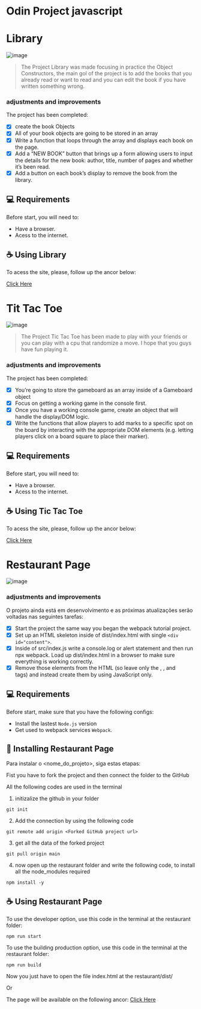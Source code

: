 # Odin Project javascript



# Library

![image](https://github.com/RaiSMel/Odin/assets/93801960/735434e7-3dcb-4e13-89af-2ed542727084)

> The Project Library was made focusing in practice the Object Constructors, the main gol of the project is to add the books that you already read or want to read and you can edit the book if you have written something wrong.

### adjustments and improvements

The project has been completed:

- [x] create the book Objects
- [x] All of your book objects are going to be stored in an array
- [x] Write a function that loops through the array and displays each book on the page.
- [x] Add a “NEW BOOK” button that brings up a form allowing users to input the details for the new book: author, title, number of pages and whether it’s been read.
- [x] Add a button on each book’s display to remove the book from the library.

## 💻 Requirements

Before start, you will need to:

- Have a browser.
- Acess to the internet.

## ☕ Using Library

To acess the site, please, follow up the ancor below:

<a href="https://raismel.github.io/Odin/library/">Click Here</a>

# Tit Tac Toe

![image](https://github.com/RaiSMel/Odin/assets/93801960/1952876f-485c-46f0-a98e-8c5e3efb434d)

> The Project Tic Tac Toe has been made to play with your friends or you can play with a cpu that randomize a move. I hope that you guys have fun playing it.

### adjustments and improvements

The project has been completed:

- [x] You’re going to store the gameboard as an array inside of a Gameboard object
- [x] Focus on getting a working game in the console first.
- [x] Once you have a working console game, create an object that will handle the display/DOM logic.
- [x] Write the functions that allow players to add marks to a specific spot on the board by interacting with the appropriate DOM elements (e.g. letting players click on a board square to place their marker).

## 💻 Requirements

Before start, you will need to:

- Have a browser.
- Acess to the internet.

## ☕ Using Tic Tac Toe

To acess the site, please, follow up the ancor below:

<a href="https://raismel.github.io/Odin/ticTacToe/">Click Here</a>

# Restaurant Page

![image](https://github.com/RaiSMel/Odin/assets/93801960/6e3aec0b-588d-4b7e-b5ee-0277fe415d7d)

> 

### adjustments and improvements

O projeto ainda está em desenvolvimento e as próximas atualizações serão voltadas nas seguintes tarefas:

- [x] Start the project the same way you began the webpack tutorial project.
- [x] Set up an HTML skeleton inside of dist/index.html with single `<div id="content">`.
- [x] Inside of src/index.js write a console.log or alert statement and then run npx webpack. Load up dist/index.html in a browser to make sure everything is working correctly.
- [x] Remove those elements from the HTML (so leave only the <html>, <body>, and <div id="content"> tags) and instead create them by using JavaScript only.

## 💻 Requirements

Before start, make sure that you have the following configs:

- Install the lastest `Node.js` version 
- Get used to webpack services `Webpack`.

## 🚀 Installing Restaurant Page

Para instalar o <nome_do_projeto>, siga estas etapas:

Fist you have to fork the project and then connect the folder to the GitHub

All the following codes are used in the terminal

1. initizalize the github in your folder 

```
git init
```

2. Add the connection by using the following code 

```
git remote add origin <Forked GitHub project url>
```

3. get all the data of the forked project

```
git pull origin main
```

4. now open up the restaurant folder and write the following code, to install all the node_modules required

```
npm install -y
```

## ☕ Using Restaurant Page

To use the developer option, use this code in the terminal at the restaurant folder:

```
npm run start
```

To use the building production option, use this code in the terminal at the restaurant folder:

```
npm run build
```

Now you just have to open the file index.html at the restaurant/dist/

Or

The page will be available on the following ancor:
<a href="https://raismel.github.io/Odin/ticTacToe/">Click Here</a>




